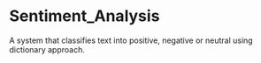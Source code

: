 # Sentiment_Analysis
A system that classifies text into positive, negative or neutral using dictionary approach.
